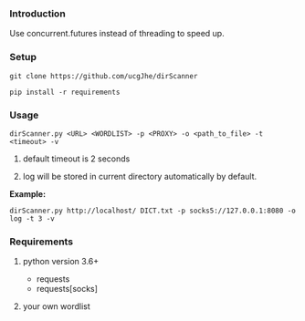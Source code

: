 ### Introduction

Use concurrent.futures instead of threading to speed up.

### Setup

`git clone https://github.com/ucgJhe/dirScanner`

`pip install -r requirements`

### Usage

`dirScanner.py <URL> <WORDLIST> -p <PROXY> -o <path_to_file> -t <timeout> -v`

1. default timeout is 2 seconds

2. log will be stored in current directory automatically by default.

**Example:**

`dirScanner.py http://localhost/ DICT.txt -p socks5://127.0.0.1:8080 -o log -t 3 -v`

### Requirements

1. python version 3.6+
    - requests
    - requests[socks]

2. your own wordlist

